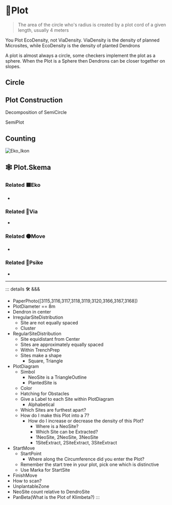 # 🔻<via>Plot</via>

> The area of the circle who's radius is created by a plot cord of a given length, usually 4 meters

You Plot EcoDensity, not ViaDensity. ViaDensity is the density of planned Microsites, while EcoDensity is the density of planted Dendrons

A plot is almost always a circle, some checkers implement the plot as a sphere. When the Plot is a Sphere then Dendrons can be closer together on slopes.

## Circle

## Plot Construction

Decomposition of SemiCircle

SemiPlot

## Counting

![Eko_Ikon](/Eko/Eko_Ikon.png)

## 🕸 Plot.Skema

### Related 🟩<eko>Eko</eko>

-

### Related 🔻<via>Via</via>

-

### Related 🟠<move>Move</move>

-

### Related 💜<psike>Psike</psike>

-

---

<!-- =================================================== -->
<!-- =================================================== -->
<!-- =================================================== -->
<!-- =================================================== -->
<!-- =================================================== -->
::: details 🛠 <dev>&&&</dev>

- PaperPhoto([3115,3116,3117,3118,3119,3120,3166,3167,3168])
- PlotDiameter == 8m
- Dendron in center
- IrregularSiteDistribution
    - Site are not equally spaced
    - Cluster
- RegularSiteDistribution
    - Site equidistant from Center
    - Sites are approximately equally spaced
    - Within TrenchPrep
    - Sites make a shape
        - Square, Triangle
- PlotDiagram
    - Simbol
        - NeoSite is a TriangleOutline
        - PlantedSite is
    - Color
    - Hatching for Obstacles
    - Give a Label to each Site within PlotDiagram
        - Alphabetical
    - Which Sites are furthest apart?
    - How do I make this Plot into a 7?
        - How do I increase or decrease the density of this Plot?
            - Where is a NeoSite?
            - Which Site can be Extracted?
            - 1NeoSite, 2NeoSite, 3NeoSite
            - 1SiteExtract, 2SiteExtract, 3SiteExtract
- StartMove
    - StartPoint
        - Where along the Circumference did you enter the Plot?
    - Remember the start tree in your plot, pick one which is distinctive
    - Use Marka for StartSite
- FinishMove
- How to scan?
- UnplantableZone
- NeoSite count relative to DendroSite
- PanBeta(What is the Plot of Klimbeta?)
:::
